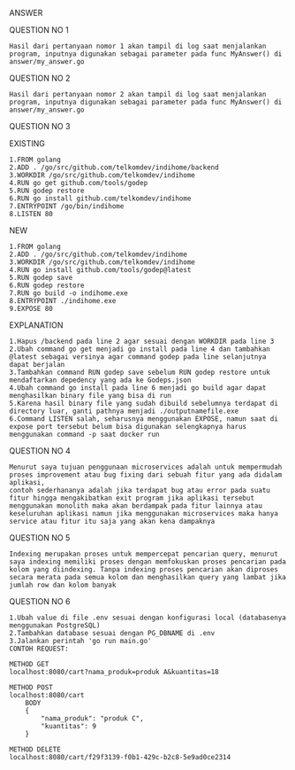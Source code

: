 ANSWER

QUESTION NO 1 

    Hasil dari pertanyaan nomor 1 akan tampil di log saat menjalankan program, inputnya digunakan sebagai parameter pada func MyAnswer() di answer/my_answer.go

QUESTION NO 2

    Hasil dari pertanyaan nomor 2 akan tampil di log saat menjalankan program, inputnya digunakan sebagai parameter pada func MyAnswer() di answer/my_answer.go

QUESTION NO 3

EXISTING

	1.FROM golang
	2.ADD . /go/src/github.com/telkomdev/indihome/backend
	3.WORKDIR /go/src/github.com/telkomdev/indihome
	4.RUN go get github.com/tools/godep
	5.RUN godep restore
	6.RUN go install github.com/telkomdev/indihome
	7.ENTRYPOINT /go/bin/indihome
	8.LISTEN 80

NEW

	1.FROM golang
	2.ADD . /go/src/github.com/telkomdev/indihome
	3.WORKDIR /go/src/github.com/telkomdev/indihome
	4.RUN go install github.com/tools/godep@latest
	5.RUN godep save
	6.RUN godep restore
	7.RUN go build -o indihome.exe
	8.ENTRYPOINT ./indihome.exe
	9.EXPOSE 80

EXPLANATION

	1.Hapus /backend pada line 2 agar sesuai dengan WORKDIR pada line 3
    2.Ubah command go get menjadi go install pada line 4 dan tambahkan @latest sebagai versinya agar command godep pada line selanjutnya dapat berjalan
    3.Tambahkan command RUN godep save sebelum RUN godep restore untuk mendaftarkan depedency yang ada ke Godeps.json
    4.Ubah command go install pada line 6 menjadi go build agar dapat menghasilkan binary file yang bisa di run
    5.Karena hasil binary file yang sudah dibuild sebelumnya terdapat di directory luar, ganti pathnya menjadi ./outputnamefile.exe
    6.Command LISTEN salah, seharusnya menggunakan EXPOSE, namun saat di expose port tersebut belum bisa digunakan selengkapnya harus menggunakan command -p saat docker run

QUESTION NO 4

    Menurut saya tujuan penggunaan microservices adalah untuk mempermudah proses improvement atau bug fixing dari sebuah fitur yang ada didalam aplikasi, 
    contoh sederhananya adalah jika terdapat bug atau error pada suatu fitur hingga mengakibatkan exit program jika aplikasi tersebut menggunakan monolith maka akan berdampak pada fitur lainnya atau keseluruhan aplikasi namun jika menggunakan microservices maka hanya service atau fitur itu saja yang akan kena dampaknya

QUESTION NO 5

    Indexing merupakan proses untuk mempercepat pencarian query, menurut saya indexing memiliki proses dengan memfokuskan proses pencarian pada kolom yang diindexing. Tanpa indexing proses pencarian akan diproses secara merata pada semua kolom dan menghasilkan query yang lambat jika jumlah row dan kolom banyak

QUESTION NO 6
    
    1.Ubah value di file .env sesuai dengan konfigurasi local (databasenya menggunakan PostgreSQL)
    2.Tambahkan database sesuai dengan PG_DBNAME di .env
    3.Jalankan perintah 'go run main.go'
    CONTOH REQUEST:

    METHOD GET
    localhost:8080/cart?nama_produk=produk A&kuantitas=18

    METHOD POST
    localhost:8080/cart
        BODY
        {
            "nama_produk": "produk C",
            "kuantitas": 9
        }
    
    METHOD DELETE
    localhost:8080/cart/f29f3139-f0b1-429c-b2c8-5e9ad0ce2314